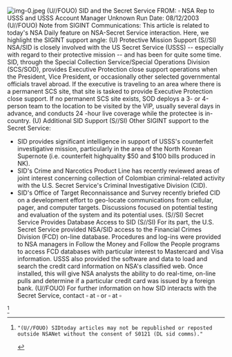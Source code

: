 ![img-0.jpeg](img-0.jpeg)
(U//FOUO) SID and the Secret Service
FROM: $\square$ NSA Rep to USSS and USSS Account Manager
Unknown
Run Date: 08/12/2003
(U//FOUO) Note from SIGINT Communications: This article is related to today's NSA Daily feature on NSA-Secret Service interaction. Here, we highlight the SIGINT support angle:
(U) Protective Mission Support
(S//SI) NSA/SID is closely involved with the US Secret Service (USSS) -- especially with regard to their protective mission -- and has been for quite some time. SID, through the Special Collection Service/Special Operations Division (SCS/SOD), provides Executive Protection close support operations when the President, Vice President, or occasionally other selected governmental officials travel abroad. If the executive is traveling to an area where there is a permanent SCS site, that site is tasked to provide Executive Protection close support. If no permanent SCS site exists, SOD deploys a 3- or 4-person team to the location to be visited by the VIP, usually several days in advance, and conducts 24 -hour live coverage while the protectee is in-country.
(U) Additional SID Support
(S//SI) Other SIGINT support to the Secret Service:

- SID provides significant intelligence in support of USSS's counterfeit investigative mission, particularly in the area of the North Korean Supernote (i.e. counterfeit highquality $\$ 50$ and $\$ 100$ bills produced in NK).
- SID's Crime and Narcotics Product Line has recently reviewed areas of joint interest concerning collection of Colombian criminal-related activity with the U.S. Secret Service's Criminal Investigative Division (CID).
- SID's Office of Target Reconnaissance and Survey recently briefed CID on a development effort to geo-locate communications from cellular, pager, and computer targets. Discussions focused on potential testing and evaluation of the system and its potential uses.
(S//SI) Secret Service Provides Database Access to SID
(S//SI) For its part, the U.S. Secret Service provided NSA/SID access to the Financial Crimes Division (FCD) on-line database. Procedures and log-ins were provided to NSA managers in Follow the Money and Follow the People programs to access FCD databases with particular interest to Mastercard and Visa information. USSS also provided the software and data to load and search the credit card information on NSA's classified web. Once installed, this will give NSA analysts the ability to do real-time, on-line pulls and determine if a particular credit card was issued by a foreign bank.
(U//FOUO) For further information on how SID interacts with the Secret Service, contact $\square$ at $\square$ or $\square$ at $\square$

[^0]
[^0]:    "(U//FOUO) SIDtoday articles may not be republished or reposted outside NSANet without the consent of S0121 (DL sid comms)."


